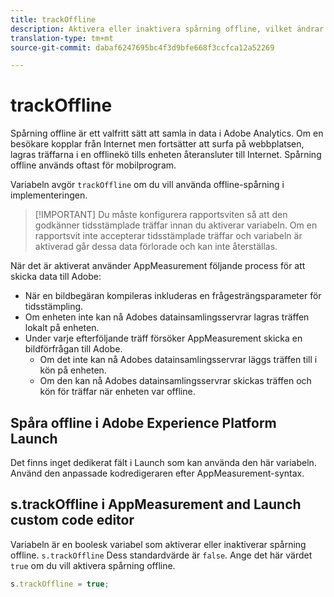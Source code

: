 ```yaml
---
title: trackOffline
description: Aktivera eller inaktivera spårning offline, vilket ändrar hur AppMeasurement samlar in data.
translation-type: tm+mt
source-git-commit: dabaf6247695bc4f3d9bfe668f3ccfca12a52269

---
```



# trackOffline

Spårning offline är ett valfritt sätt att samla in data i Adobe Analytics. Om en besökare kopplar från Internet men fortsätter att surfa på webbplatsen, lagras träffarna i en offlinekö tills enheten återansluter till Internet. Spårning offline används oftast för mobilprogram.

Variabeln avgör `trackOffline` om du vill använda offline-spårning i implementeringen.

>[!IMPORTANT] Du måste konfigurera rapportsviten så att den godkänner tidsstämplade träffar innan du aktiverar variabeln. Om en rapportsvit inte accepterar tidsstämplade träffar och variabeln är aktiverad går dessa data förlorade och kan inte återställas.

När det är aktiverat använder AppMeasurement följande process för att skicka data till Adobe:

* När en bildbegäran kompileras inkluderas en frågesträngsparameter för tidsstämpling.
* Om enheten inte kan nå Adobes datainsamlingsservrar lagras träffen lokalt på enheten.
* Under varje efterföljande träff försöker AppMeasurement skicka en bildförfrågan till Adobe.
   * Om det inte kan nå Adobes datainsamlingsservrar läggs träffen till i kön på enheten.
   * Om den kan nå Adobes datainsamlingsservrar skickas träffen och kön för träffar när enheten var offline.

## Spåra offline i Adobe Experience Platform Launch

Det finns inget dedikerat fält i Launch som kan använda den här variabeln. Använd den anpassade kodredigeraren efter AppMeasurement-syntax.

## s.trackOffline i AppMeasurement and Launch custom code editor

Variabeln är en boolesk variabel som aktiverar eller inaktiverar spårning offline. `s.trackOffline` Dess standardvärde är `false`. Ange det här värdet `true` om du vill aktivera spårning offline.

```js
s.trackOffline = true;
```
